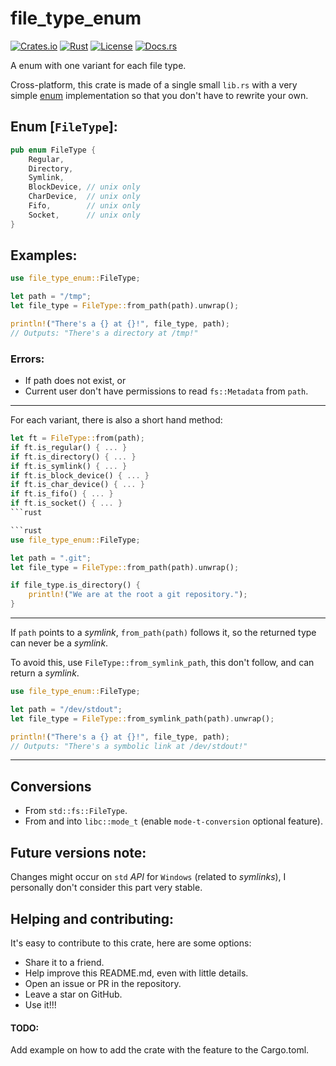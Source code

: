 # file_type_enum

[![Crates.io](https://img.shields.io/crates/v/file_type_enum.svg)](https://crates.io/crates/file_type_enum)
[![Rust](https://github.com/marcospb19/file_type_enum/workflows/Rust/badge.svg?branch=main)](https://github.com/marcospb19/file_type_enum/actions?query=workflow%3ARust)
[![License](https://img.shields.io/badge/license-MIT-blue.svg)](https://github.com/marcospb19/file_type_enum/blob/main/LICENSE)
[![Docs.rs](https://docs.rs/file_type_enum/badge.svg)](https://docs.rs/file_type_enum)

A enum with one variant for each file type.

Cross-platform, this crate is made of a single small `lib.rs` with a very
simple [enum](FileType) implementation so that you don't have to rewrite
your own.

## Enum [`FileType`]:
```rust
pub enum FileType {
    Regular,
    Directory,
    Symlink,
    BlockDevice, // unix only
    CharDevice,  // unix only
    Fifo,        // unix only
    Socket,      // unix only
}
```

## Examples:
```rust
use file_type_enum::FileType;

let path = "/tmp";
let file_type = FileType::from_path(path).unwrap();

println!("There's a {} at {}!", file_type, path);
// Outputs: "There's a directory at /tmp!"
```

### Errors:
- If path does not exist, or
- Current user don't have permissions to read `fs::Metadata` from `path`.

---

For each variant, there is also a short hand method:

```rust ignore
let ft = FileType::from(path);
if ft.is_regular() { ... }
if ft.is_directory() { ... }
if ft.is_symlink() { ... }
if ft.is_block_device() { ... }
if ft.is_char_device() { ... }
if ft.is_fifo() { ... }
if ft.is_socket() { ... }
```rust

```rust
use file_type_enum::FileType;

let path = ".git";
let file_type = FileType::from_path(path).unwrap();

if file_type.is_directory() {
    println!("We are at the root a git repository.");
}
```

---

If `path` points to a _symlink_, `from_path(path)` follows it, so the
returned type can never be a _symlink_.

To avoid this, use `FileType::from_symlink_path`, this don't follow, and can
return a _symlink_.

```rust
use file_type_enum::FileType;

let path = "/dev/stdout";
let file_type = FileType::from_symlink_path(path).unwrap();

println!("There's a {} at {}!", file_type, path);
// Outputs: "There's a symbolic link at /dev/stdout!"
```

---

## Conversions
- From `std::fs::FileType`.
- From and into `libc::mode_t` (enable `mode-t-conversion` optional
  feature).

## Future versions note:
Changes might occur on `std` _API_ for `Windows` (related to _symlinks_), I
personally don't consider this part very stable.

## Helping and contributing:
It's easy to contribute to this crate, here are some options:
- Share it to a friend.
- Help improve this README.md, even with little details.
- Open an issue or PR in the repository.
- Leave a star on GitHub.
- Use it!!!

#### TODO:
Add example on how to add the crate with the feature to the Cargo.toml.
